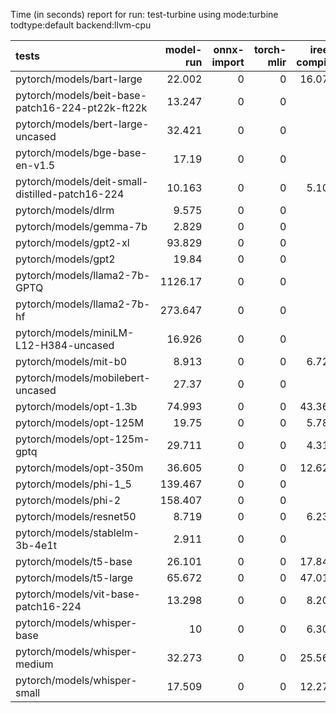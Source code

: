 Time (in seconds) report for run: test-turbine using mode:turbine todtype:default backend:llvm-cpu

| tests                                            |   model-run |   onnx-import |   torch-mlir |   iree-compile |   inference |
|:-------------------------------------------------|------------:|--------------:|-------------:|---------------:|------------:|
| pytorch/models/bart-large                        |      22.002 |             0 |            0 |         16.079 |       1.238 |
| pytorch/models/beit-base-patch16-224-pt22k-ft22k |      13.247 |             0 |            0 |          0     |       0     |
| pytorch/models/bert-large-uncased                |      32.421 |             0 |            0 |          0     |       0     |
| pytorch/models/bge-base-en-v1.5                  |      17.19  |             0 |            0 |          0     |       0     |
| pytorch/models/deit-small-distilled-patch16-224  |      10.163 |             0 |            0 |          5.104 |       0.307 |
| pytorch/models/dlrm                              |       9.575 |             0 |            0 |          0     |       0     |
| pytorch/models/gemma-7b                          |       2.829 |             0 |            0 |          0     |       0     |
| pytorch/models/gpt2-xl                           |      93.829 |             0 |            0 |          0     |       0     |
| pytorch/models/gpt2                              |      19.84  |             0 |            0 |          0     |       0     |
| pytorch/models/llama2-7b-GPTQ                    |    1126.17  |             0 |            0 |          0     |       0     |
| pytorch/models/llama2-7b-hf                      |     273.647 |             0 |            0 |          0     |       0     |
| pytorch/models/miniLM-L12-H384-uncased           |      16.926 |             0 |            0 |          0     |       0     |
| pytorch/models/mit-b0                            |       8.913 |             0 |            0 |          6.729 |       0.477 |
| pytorch/models/mobilebert-uncased                |      27.37  |             0 |            0 |          0     |       0     |
| pytorch/models/opt-1.3b                          |      74.993 |             0 |            0 |         43.367 |       0     |
| pytorch/models/opt-125M                          |      19.75  |             0 |            0 |          5.782 |       0     |
| pytorch/models/opt-125m-gptq                     |      29.711 |             0 |            0 |          4.314 |       0     |
| pytorch/models/opt-350m                          |      36.605 |             0 |            0 |         12.622 |       0     |
| pytorch/models/phi-1_5                           |     139.467 |             0 |            0 |          0     |       0     |
| pytorch/models/phi-2                             |     158.407 |             0 |            0 |          0     |       0     |
| pytorch/models/resnet50                          |       8.719 |             0 |            0 |          6.234 |       0.417 |
| pytorch/models/stablelm-3b-4e1t                  |       2.911 |             0 |            0 |          0     |       0     |
| pytorch/models/t5-base                           |      26.101 |             0 |            0 |         17.846 |       2.438 |
| pytorch/models/t5-large                          |      65.672 |             0 |            0 |         47.017 |       6.998 |
| pytorch/models/vit-base-patch16-224              |      13.298 |             0 |            0 |          8.204 |       0.629 |
| pytorch/models/whisper-base                      |      10     |             0 |            0 |          6.307 |       0.434 |
| pytorch/models/whisper-medium                    |      32.273 |             0 |            0 |         25.564 |       1.754 |
| pytorch/models/whisper-small                     |      17.509 |             0 |            0 |         12.276 |       0.879 |
